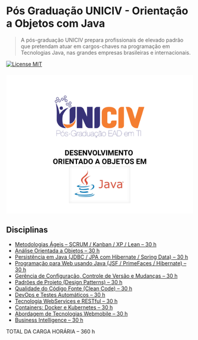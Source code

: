 # Pós Graduação UNICIV - Orientação a Objetos com Java

> A pós-graduação UNICIV prepara profissionais de elevado padrão que pretendam atuar em cargos-chaves na programação em Tecnologias Java, nas grandes empresas brasileiras e internacionais.

[![License MIT](https://img.shields.io/badge/license-MIT-blue.svg)](https://raw.githubusercontent.com/leandrohv/post-graduation-uniciv-oop-with-java/master/LICENSE.md)

<!-- De um a dois parágrafos sobre o que é seu projeto e o que ele faz. -->
<h4 align="center">
  <img src="./assets/logoPostGraduateUniciv.png" /><br>
</h4>

## Disciplinas

- [Metodologias Ágeis – SCRUM / Kanban / XP / Lean – 30 h](#)
- [Análise Orientada a Objetos – 30 h](#)
- [Persistência em Java (JDBC / JPA com Hibernate / Spring Data) – 30 h](#)
- [Programação para Web usando Java (JSF / PrimeFaces / Hibernate) – 30 h](#)
- [Gerência de Configuração, Controle de Versão e Mudanças – 30 h](#)
- [Padrões de Projeto (Design Patterns) – 30 h](#)
- [Qualidade do Código Fonte (Clean Code) – 30 h](#)
- [DevOps e Testes Automáticos – 30 h](#)
- [Tecnologia WebServices e RESTful – 30 h](#)
- [Containers: Docker e Kubernetes – 30 h](#)
- [Abordagem de Tecnologias Webmobile – 30 h](#)
- [Business Intelligence – 30 h](#)

TOTAL DA CARGA HORÁRIA – 360 h
